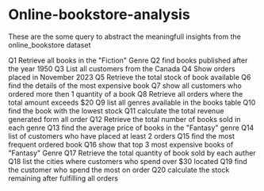 # Online-bookstore-analysis
These are the some query to abstract the meaningfull insights from the online_bookstore dataset

Q1 Retrieve all books in the "Fiction" Genre
Q2  find books published after the year 1950
Q3 List all customers from the Canada
Q4  Show orders placed in November 2023
Q5 Retrieve the total stock of book available
Q6  find the details of the most expensive book
Q7 show all customers who ordered more then 1 quantity of a book
Q8   Retrieve all orders where the total amount exceeds $20 
Q9  list all genres available in the books table
Q10  find the book with the lowest stock
Q11  calculate the total revenue generated form all order
Q12  Retrieve the total number of books sold  in each genre
Q13  find the average price of books in the "Fantasy" genre
Q14  list of customers who have placed at least 2 orders 
Q15  find the most frequent ordered book
Q16  show that top 3 most expensive books of "Fantasy" Genre
Q17  Retrieve the total quantity of book sold by each auther
Q18  list the cities where customers who spend over $30 located
Q19  find the customer who spend the most on order
Q20  calculate the stock remaining after fulfilling all orders
